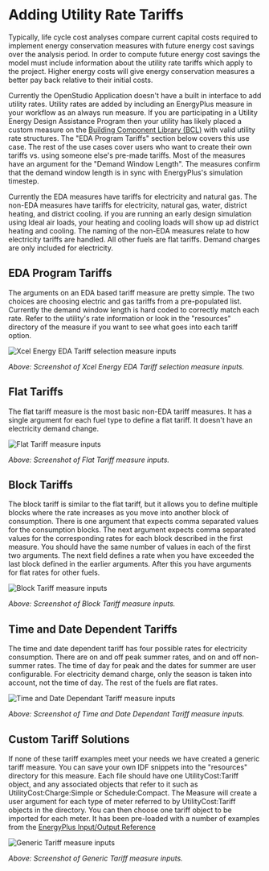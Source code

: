 <h1>Adding Utility Rate Tariffs</h1>
Typically, life cycle cost analyses compare current capital costs required to implement energy conservation measures with future energy cost savings over the analysis period. In order to compute future energy cost savings the model must include information about the utility rate tariffs which apply to the project. Higher energy costs will give energy conservation measures a better pay back relative to their initial costs.

Currently the OpenStudio Application doesn't have a built in interface to add utility rates. Utility rates are added by including an EnergyPlus measure in your workflow as an always run measure. If you are participating in a Utility Energy Design Assistance Program then your utility has likely placed a custom measure on the [Building Component Library (BCL)](https://bcl.nrel.gov/) with valid utility rate structures. The "EDA Program Tariffs" section below covers this use case. The rest of the use cases cover users who want to create their own tariffs vs. using someone else's pre-made tariffs. Most of the measures have an argument for the "Demand Window Length". The measures confirm that the demand window length is in sync with EnergyPlus's simulation timestep.

Currently the EDA measures have tariffs for electricity and natural gas. The non-EDA measures have tariffs for electricity, natural gas, water, district heating, and district cooling. if you are running an early design simulation using Ideal air loads, your heating and cooling loads will show up ad district heating and cooling. The naming of the non-EDA measures relate to how electricity tariffs are handled. All other fuels are flat tariffs. Demand charges are only included for electricity.

## EDA Program Tariffs
The arguments on an EDA based tariff measure are pretty simple. The two choices are choosing electric and gas tariffs from a pre-populated list. Currently the demand window length is hard coded to correctly match each rate. Refer to the utility's rate information or look in the "resources" directory of the measure if you want to see what goes into each tariff option.

![Xcel Energy EDA Tariff selection measure inputs](img/tariffs/tariffs_xcel.png)

*Above: Screenshot of Xcel Energy EDA Tariff selection measure inputs.*

## Flat Tariffs
The flat tariff measure is the most basic non-EDA tariff measures. It has a single argument for each fuel type to define a flat tariff. It doesn't have an electricity demand change.

![Flat Tariff measure inputs](img/tariffs/tariffs_flat.png)

*Above: Screenshot of Flat Tariff measure inputs.*

## Block Tariffs
The block tariff is similar to the flat tariff, but it allows you to define multiple blocks where the rate increases as you move into another block of consumption. There is one argument that expects comma separated values for the consumption blocks. The next argument expects comma separated values for the corresponding rates for each block described in the first measure. You should have the same number of values in each of the first two arguments. The next field defines a rate when you have exceeded the last block defined in the earlier arguments. After this you have arguments for flat rates for other fuels.

![Block Tariff measure inputs](img/tariffs/tariffs_block.png)

*Above: Screenshot of Block Tariff measure inputs.*

## Time and Date Dependent Tariffs
The time and date dependent tariff has four possible rates for electricity consumption. There are on and off peak summer rates, and on and off non-summer rates. The time of day for peak and the dates for summer are user configurable. For electricity demand charge, only the season is taken into account, not the time of day. The rest of the fuels are flat rates.

![Time and Date Dependant Tariff measure inputs](img/tariffs/tariffs_time_and_date.png)

*Above: Screenshot of Time and Date Dependant Tariff measure inputs.*

## Custom Tariff Solutions
If none of these tariff examples meet your needs we have created a generic tariff measure. You can save your own IDF snippets into the "resources" directory for this measure. Each file should have one UtilityCost:Tariff object, and any associated objects that refer to it such as UtilityCost:Charge:Simple or Schedule:Compact. The Measure will create a user argument for each type of meter referred to by UtilityCost:Tariff objects in the directory. You can then choose one tariff object to be imported for each meter. It has been pre-loaded with a number of examples from the [EnergyPlus Input/Output Reference](http://nrel.github.io/EnergyPlus/InputOutputReference/03-Economics/#utilitycosttariff-examples)

![Generic Tariff measure inputs](img/tariffs/tariffs_generic.png)

*Above: Screenshot of Generic Tariff measure inputs.*
